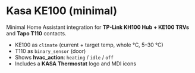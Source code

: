 # Kasa KE100 (minimal)

Minimal Home Assistant integration for **TP-Link KH100 Hub + KE100 TRVs** and **Tapo T110** contacts.

- KE100 as `climate` (current + target temp, whole °C, 5–30 °C)
- T110 as `binary_sensor` (door)
- Shows **hvac_action**: `heating` / `idle` / `off`
- Includes a **KASA Thermostat** logo and MDI icons

